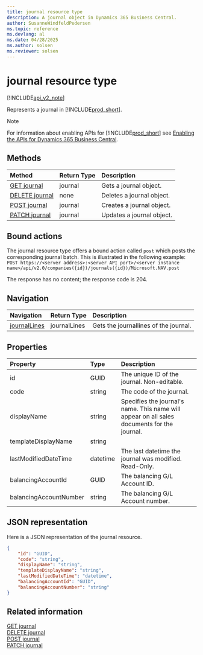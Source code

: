 ```yaml
---
title: journal resource type  
description: A journal object in Dynamics 365 Business Central.
author: SusanneWindfeldPedersen
ms.topic: reference
ms.devlang: al
ms.date: 04/28/2025
ms.author: solsen
ms.reviewer: solsen
---
```


# journal resource type

[!INCLUDE[api_v2_note](../../../includes/api_v2_note.md)]

Represents a journal in [!INCLUDE[prod_short](../../../includes/prod_short.md)].

> [!NOTE]
> For information about enabling APIs for [!INCLUDE[prod_short](../../../includes/prod_short.md)] see [Enabling the APIs for Dynamics 365 Business Central](../enabling-apis-for-dynamics-nav.md).

## Methods

| Method | Return Type|Description |
|:--------------------|:-----------|:-------------------------|
|[GET journal](../api/dynamics_journal_get.md)|journal|Gets a journal object.|
|[DELETE journal](../api/dynamics_journal_delete.md)|none|Deletes a journal object.|
|[POST journal](../api/dynamics_journal_create.md)|journal|Creates a journal object.|
|[PATCH journal](../api/dynamics_journal_update.md)|journal|Updates a journal object.|

## Bound actions

The journal resource type offers a bound action called `post` which posts the corresponding journal batch.
This is illustrated in the following example:
`POST https://<server address>:<server API port>/<server instance name>/api/v2.0/companies({id})/journals({id})/Microsoft.NAV.post`

The response has no content; the response code is 204.

## Navigation

| Navigation |Return Type| Description |
|:----------|:----------|:-----------------|
|[journalLines](dynamics_journalline.md)|journalLines |Gets the journallines of the journal.|

## Properties

| Property           | Type   |Description     |
|:-------------------|:-------|:---------------|
|id|GUID|The unique ID of the journal. Non-editable.|
|code|string|The code of the journal.|
|displayName|string|Specifies the journal's name. This name will appear on all sales documents for the journal.|
|templateDisplayName|string||
|lastModifiedDateTime|datetime|The last datetime the journal was modified. Read-Only.|
|balancingAccountId|GUID|The balancing G/L Account ID.|
|balancingAccountNumber|string|The balancing G/L Account number.|

## JSON representation

Here is a JSON representation of the journal resource.


```json
{
    "id": "GUID",
    "code": "string",
    "displayName": "string",
    "templateDisplayName": "string",
    "lastModifiedDateTime": "datetime",
    "balancingAccountId": "GUID",
    "balancingAccountNumber": "string"
}
```

## Related information

[GET journal](../api/dynamics_journal_Get.md)  
[DELETE journal](../api/dynamics_journal_Delete.md)  
[POST journal](../api/dynamics_journal_Create.md)  
[PATCH journal](../api/dynamics_journal_Update.md)
